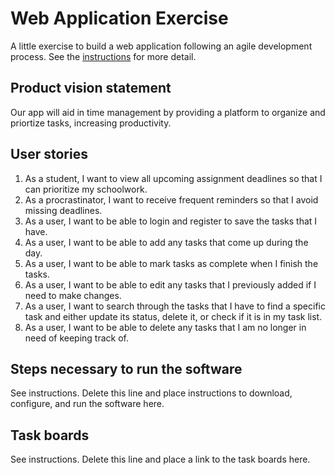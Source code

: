 # Web Application Exercise

A little exercise to build a web application following an agile development process. See the [instructions](instructions.md) for more detail.

## Product vision statement

Our app will aid in time management by providing a platform to organize and priortize tasks, increasing productivity.

## User stories

1. As a student, I want to view all upcoming assignment deadlines so that I can prioritize my schoolwork.
2. As a procrastinator, I want to receive frequent reminders so that I avoid missing deadlines.
3. As a user, I want to be able to login and register to save the tasks that I have. 
4. As a user, I want to be able to add any tasks that come up during the day.
5. As a user, I want to be able to mark tasks as complete when I finish the tasks.
6. As a user, I want to be able to edit any tasks that I previously added if I need to make changes.
7. As a user, I want to search through the tasks that I have to find a specific task and either update its status, delete it, or check if it is in my task list.
8. As a user, I want to be able to delete any tasks that I am no longer in need of keeping track of. 

## Steps necessary to run the software

See instructions. Delete this line and place instructions to download, configure, and run the software here.

## Task boards

See instructions. Delete this line and place a link to the task boards here.
